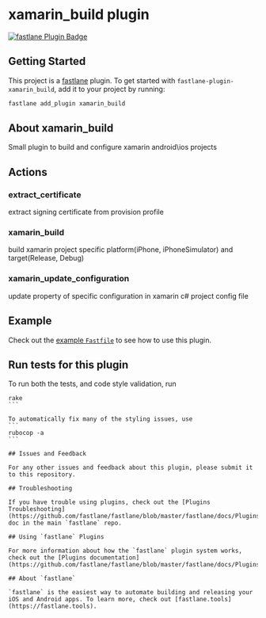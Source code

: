 # xamarin_build plugin

[![fastlane Plugin Badge](https://rawcdn.githack.com/fastlane/fastlane/master/fastlane/assets/plugin-badge.svg)](https://rubygems.org/gems/fastlane-plugin-xamarin_build)

## Getting Started

This project is a [fastlane](https://github.com/fastlane/fastlane) plugin. To get started with `fastlane-plugin-xamarin_build`, add it to your project by running:

```bash
fastlane add_plugin xamarin_build
```

## About xamarin_build

Small plugin to build and configure xamarin android\ios projects

## Actions
### extract_certificate 
extract signing certificate from provision profile

### xamarin_build
build xamarin project specific platform(iPhone, iPhoneSimulator) and target(Release, Debug)

### xamarin_update_configuration
update property of specific configuration in xamarin c# project config file


## Example

Check out the [example `Fastfile`](fastlane/Fastfile) to see how to use this plugin. 


## Run tests for this plugin

To run both the tests, and code style validation, run

````
rake
```

To automatically fix many of the styling issues, use 
```
rubocop -a
```

## Issues and Feedback

For any other issues and feedback about this plugin, please submit it to this repository.

## Troubleshooting

If you have trouble using plugins, check out the [Plugins Troubleshooting](https://github.com/fastlane/fastlane/blob/master/fastlane/docs/PluginsTroubleshooting.md) doc in the main `fastlane` repo.

## Using `fastlane` Plugins

For more information about how the `fastlane` plugin system works, check out the [Plugins documentation](https://github.com/fastlane/fastlane/blob/master/fastlane/docs/Plugins.md).

## About `fastlane`

`fastlane` is the easiest way to automate building and releasing your iOS and Android apps. To learn more, check out [fastlane.tools](https://fastlane.tools).
